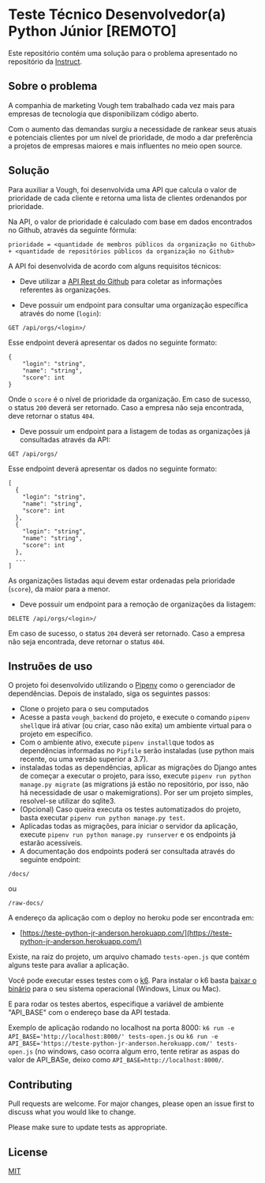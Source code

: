 # Teste Técnico Desenvolvedor(a) Python Júnior [REMOTO]

Este repositório contém uma solução para o problema apresentado no repositório da [Instruct](https://github.com/instruct-br/teste-python-jr-remoto).

## Sobre o problema
A companhia de marketing Vough tem trabalhado cada vez mais para empresas de tecnologia que disponibilizam código aberto.

Com o aumento das demandas surgiu a necessidade de rankear seus atuais e potenciais clientes por um nível de prioridade, de modo a dar preferência a projetos de empresas maiores e mais influentes no meio open source.

## Solução

Para auxiliar a Vough, foi desenvolvida uma API que calcula o valor de prioridade de cada cliente e retorna uma lista de clientes ordenandos por prioridade.

Na API, o valor de prioridade é calculado com base em dados encontrados no Github, através da seguinte fórmula:

`prioridade = <quantidade de membros públicos da organização no Github> + <quantidade de repositórios públicos da organização no Github>`

A API foi desenvolvida de acordo com alguns requisitos técnicos:

- Deve utilizar a [API Rest do Github](https://docs.github.com/pt/free-pro-team@latest/rest) para coletar as informações referentes às organizações.

- Deve possuir um endpoint para consultar uma organização específica através do nome (`login`):

```
GET /api/orgs/<login>/
```

Esse endpoint deverá apresentar os dados no seguinte formato:

```
{
    "login": "string",
    "name": "string",
    "score": int
}
```

Onde o `score` é o nível de prioridade da organização.
Em caso de sucesso, o status `200` deverá ser retornado.
Caso a empresa não seja encontrada, deve retornar o status `404`.

- Deve possuir um endpoint para a listagem de todas as organizações já consultadas através da API:

```
GET /api/orgs/
```

Esse endpoint deverá apresentar os dados no seguinte formato:

```
[
  {
    "login": "string",
    "name": "string",
    "score": int
  },
  {
    "login": "string",
    "name": "string",
    "score": int
  },
  ...
]
```

As organizações listadas aqui devem estar ordenadas pela prioridade (`score`), da maior para a menor.

- Deve possuir um endpoint para a remoção de organizações da listagem:

```
DELETE /api/orgs/<login>/
```

Em caso de sucesso, o status `204` deverá ser retornado.
Caso a empresa não seja encontrada, deve retornar o status `404`.

## Instruões de uso

O projeto foi desenvolvido utilizando o [Pipenv](https://pipenv.pypa.io/en/latest/#install-pipenv-today) como o gerenciador de dependências. Depois de instalado, siga os seguintes passos:
- Clone o projeto para o seu computados
- Acesse a pasta ```vough_backend``` do projeto, e execute o comando ```pipenv shell```que irá ativar (ou criar, caso não exita) um ambiente virtual para o projeto em específico.
- Com o ambiente ativo, execute ```pipenv install```que todos as dependências informadas no ```Pipfile``` serão instaladas (use python mais recente, ou uma versão superior a 3.7).
- instaladas todas as dependências, aplicar as migrações do Django antes de começar a executar o projeto, para isso, execute ```pipenv run python manage.py migrate``` (as migrations já estão no repositório, por isso, não há necessidade de usar o makemigrations). Por ser um projeto simples, resolvel-se utilizar do sqlite3.
- (Opcional) Caso queira executa os testes automatizados do projeto, basta executar ```pipenv run python manage.py test```.
- Aplicadas todas as migrações, para iniciar o servidor da aplicação, execute ```pipenv run python manage.py runserver``` e os endpoints já estarão acessíveis. 
- A documentação dos endpoints poderá ser consultada através do seguinte endpoint:
```
/docs/
```
ou
```
/raw-docs/
```

A endereço da aplicação com o deploy no heroku pode ser encontrada em:

 - [https://teste-python-jr-anderson.herokuapp.com/](https://teste-python-jr-anderson.herokuapp.com/)

Existe, na raiz do projeto, um arquivo chamado ```tests-open.js``` que contém alguns teste para avaliar a aplicação. 

Você pode executar esses testes com o [k6](https://k6.io/). Para instalar o k6 basta [baixar o binário](https://github.com/loadimpact/k6/releases) para o seu sistema operacional (Windows, Linux ou Mac).

E para rodar os testes abertos, especifique a variável de ambiente "API_BASE" com o endereço base da API testada.

Exemplo de aplicação rodando no localhost na porta 8000:
`k6 run -e API_BASE='http://localhost:8000/' tests-open.js` ou `k6 run -e API_BASE='https://teste-python-jr-anderson.herokuapp.com/' tests-open.js` (no windows, caso ocorra algum erro, tente retirar as aspas do valor de API_BASe, deixo como ```API_BASE=http://localhost:8000/```.

 
## Contributing
Pull requests are welcome. For major changes, please open an issue first to discuss what you would like to change.

Please make sure to update tests as appropriate.

## License
[MIT](https://choosealicense.com/licenses/mit/)